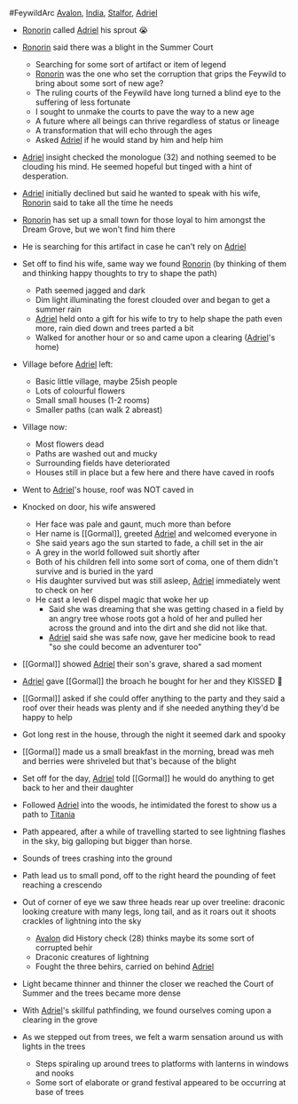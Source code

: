 #FeywildArc 
[Avalon](PCs/Current/Avalon.md), [India](PCs/Current/India.md), [Stalfor](PCs/Current/Stalfor.md), [Adriel](PCs/Current/Adriel.md)

- [Ronorin](NPCs/Living/Ronorin.md) called [Adriel](PCs/Current/Adriel.md) his sprout 😭
- [Ronorin](NPCs/Living/Ronorin.md) said there was a blight in the Summer Court
	- Searching for some sort of artifact or item of legend
	- [Ronorin](NPCs/Living/Ronorin.md) was the one who set the corruption that grips the Feywild to bring about some sort of new age?
	- The ruling courts of the Feywild have long turned a blind eye to the suffering of less fortunate
	- I sought to unmake the courts to pave the way to a new age
	- A future where all beings can thrive regardless of status or lineage
	- A transformation that will echo through the ages
	- Asked [Adriel](PCs/Current/Adriel.md) if he would stand by him and help him
- [Adriel](PCs/Current/Adriel.md) insight checked the monologue (32) and nothing seemed to be clouding his mind. He seemed hopeful but tinged with a hint of desperation.
- [Adriel](PCs/Current/Adriel.md) initially declined but said he wanted to speak with his wife, [Ronorin](NPCs/Living/Ronorin.md) said to take all the time he needs 
- [Ronorin](NPCs/Living/Ronorin.md) has set up a small town for those loyal to him amongst the Dream Grove, but we won't find him there
- He is searching for this artifact in case he can't rely on [Adriel](PCs/Current/Adriel.md)

- Set off to find his wife, same way we found [Ronorin](NPCs/Living/Ronorin.md) (by thinking of them and thinking happy thoughts to try to shape the path)
	- Path seemed jagged and dark
	- Dim light illuminating the forest clouded over and began to get a summer rain
	- [Adriel](PCs/Current/Adriel.md) held onto a gift for his wife to try to help shape the path even more, rain died down and trees parted a bit
	- Walked for another hour or so and came upon a clearing ([Adriel](PCs/Current/Adriel.md)'s home)

- Village before [Adriel](PCs/Current/Adriel.md) left:
	- Basic little village, maybe 25ish people
	- Lots of colourful flowers
	- Small small houses (1-2 rooms)
	- Smaller paths (can walk 2 abreast)
- Village now:
	- Most flowers dead
	- Paths are washed out and mucky
	- Surrounding fields have deteriorated
	- Houses still in place but a few here and there have caved in roofs 

- Went to [Adriel](PCs/Current/Adriel.md)'s house, roof was NOT caved in
- Knocked on door, his wife answered
	- Her face was pale and gaunt, much more than before
	- Her name is [[Gormal]], greeted [Adriel](PCs/Current/Adriel.md) and welcomed everyone in
	- She said years ago the sun started to fade, a chill set in the air
	- A grey in the world followed suit shortly after
	- Both of his children fell into some sort of coma, one of them didn't survive and is buried in the yard
	- His daughter survived but was still asleep, [Adriel](PCs/Current/Adriel.md) immediately went to check on her
	- He cast a level 6 dispel magic that woke her up
		- Said she was dreaming that she was getting chased in a field by an angry tree whose roots got a hold of her and pulled her across the ground and into the dirt and she did not like that.
		- [Adriel](PCs/Current/Adriel.md) said she was safe now, gave her medicine book to read "so she could become an adventurer too"
- [[Gormal]] showed [Adriel](PCs/Current/Adriel.md) their son's grave, shared a sad moment
- [Adriel](PCs/Current/Adriel.md) gave [[Gormal]] the broach he bought for her and they KISSED 💋
- [[Gormal]] asked if she could offer anything to the party and they said a roof over their heads was plenty and if she needed anything they'd be happy to help
- Got long rest in the house, through the night it seemed dark and spooky

- [[Gormal]] made us a small breakfast in the morning, bread was meh and berries were shriveled but that's because of the blight
- Set off for the day, [Adriel](PCs/Current/Adriel.md) told [[Gormal]] he would do anything to get back to her and their daughter

- Followed [Adriel](PCs/Current/Adriel.md) into the woods, he intimidated the forest to show us a path to [Titania](NPCs/Living/Titania.md)
- Path appeared, after a while of travelling started to see lightning flashes in the sky, big galloping but bigger than horse.
- Sounds of trees crashing into the ground
- Path lead us to small pond, off to the right heard the pounding of feet reaching a crescendo
- Out of corner of eye we saw three heads rear up over treeline: draconic looking creature with many legs, long tail, and as it roars out it shoots crackles of lightning into the sky
	- [Avalon](PCs/Current/Avalon.md) did History check (28) thinks maybe its some sort of corrupted behir
	- Draconic creatures of lightning
	- Fought the three behirs, carried on behind [Adriel](PCs/Current/Adriel.md)

- Light became thinner and thinner the closer we reached the Court of Summer and the trees became more dense
- With [Adriel](PCs/Current/Adriel.md)'s skillful pathfinding, we found ourselves coming upon a clearing in the grove
- As we stepped out from trees, we felt a warm sensation around us with lights in the trees
	- Steps spiraling up around trees to platforms with lanterns in windows and nooks
	- Some sort of elaborate or grand festival appeared to be occurring at base of trees